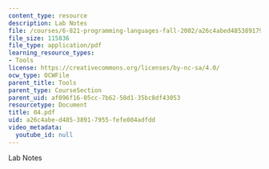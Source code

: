 ```yaml
---
content_type: resource
description: Lab Notes
file: /courses/6-821-programming-languages-fall-2002/a26c4abed48538917955fefe084adfdd_04.pdf
file_size: 115836
file_type: application/pdf
learning_resource_types:
- Tools
license: https://creativecommons.org/licenses/by-nc-sa/4.0/
ocw_type: OCWFile
parent_title: Tools
parent_type: CourseSection
parent_uid: af096f16-05cc-7b62-58d1-35bc8df43053
resourcetype: Document
title: 04.pdf
uid: a26c4abe-d485-3891-7955-fefe084adfdd
video_metadata:
  youtube_id: null
---
```

Lab Notes